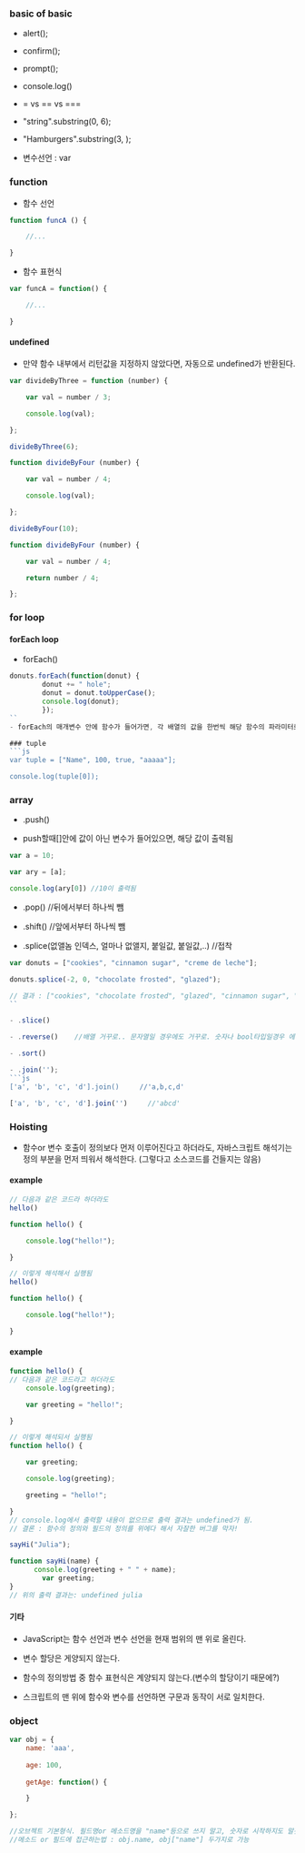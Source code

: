 ### basic of basic

- alert();

- confirm();

- prompt();

- console.log()

- = vs == vs ===

- "string".substring(0, 6);

- "Hamburgers".substring(3, );

- 변수선언 : var

### function

- 함수 선언
```js
function funcA () {

    //...

}
```
- 함수 표현식
```js
var funcA = function() {

    //...

}
```

#### undefined
- 만약 함수 내부에서 리턴값을 지정하지 않았다면, 자동으로 undefined가 반환된다.

```js
var divideByThree = function (number) {

    var val = number / 3;

    console.log(val);

};

divideByThree(6);
```

```js
function divideByFour (number) {

    var val = number / 4;

    console.log(val);

};

divideByFour(10);
```

```js
function divideByFour (number) {

    var val = number / 4;

    return number / 4;

};
```

### for loop
#### forEach loop

- forEach()
```js
donuts.forEach(function(donut) {
        donut += " hole";
        donut = donut.toUpperCase();
        console.log(donut);
        });
``
- forEach의 매개변수 안에 함수가 들어가면, 각 배열의 값을 한번씩 해당 함수의 파라미터로 보내주는듯?

### tuple
```js
var tuple = ["Name", 100, true, "aaaaa"];

console.log(tuple[0]);
```

### array
- .push()

- push할때[]안에 값이 아닌 변수가 들어있으면, 해당 값이 출력됨
```js
var a = 10;

var ary = [a];

console.log(ary[0]) //10이 출력됨
```

- .pop()    //뒤에서부터 하나씩 뺌

- .shift()  //앞에서부터 하나씩 뺌

- .splice(없앨놈 인덱스, 얼마나 없앨지, 붙일값, 붙일값,..)  //접착
```js
var donuts = ["cookies", "cinnamon sugar", "creme de leche"];

donuts.splice(-2, 0, "chocolate frosted", "glazed");

// 결과 : ["cookies", "chocolate frosted", "glazed", "cinnamon sugar", "creme de leche"]
``

- .slice()

- .reverse()    //배열 거꾸로.. 문자열일 경우에도 거꾸로. 숫자나 bool타입일경우 에러

- .sort()

- .join('');
```js
['a', 'b', 'c', 'd'].join()     //'a,b,c,d'
```
```js
['a', 'b', 'c', 'd'].join('')     //'abcd'
```

### Hoisting
- 함수or 변수 호출이 정의보다 먼저 이루어진다고 하더라도, 자바스크립트 해석기는 정의 부분을 먼저 띄워서 해석한다. (그렇다고 소스코드를 건들지는 않음)

#### example
```js
// 다음과 같은 코드라 하더라도
hello()

function hello() {

    console.log("hello!");

}

```

```js
// 이렇게 해석해서 실행됨
hello()

function hello() {

    console.log("hello!");

}

```

#### example
```js
function hello() {
// 다음과 같은 코드라고 하더라도
    console.log(greeting);

    var greeting = "hello!";

}

```
```js
// 이렇게 해석되서 실행됨
function hello() {

    var greeting;

    console.log(greeting);

    greeting = "hello!";

}
// console.log에서 출력할 내용이 없으므로 출력 결과는 undefined가 됨.
// 결론 : 함수의 정의와 필드의 정의를 위에다 해서 자잘한 버그를 막자!

```
```js
sayHi("Julia");

function sayHi(name) {
      console.log(greeting + " " + name);
        var greeting;
}
// 위의 출력 결과는: undefined julia
```

#### 기타 
- JavaScript는 함수 선언과 변수 선언을 현재 범위의 맨 위로 올린다.

- 변수 할당은 게양되지 않는다.

- 함수의 정의방법 중 함수 표현식은 계양되지 않는다.(변수의 할당이기 때문에?)

- 스크립트의 맨 위에 함수와 변수를 선언하면 구문과 동작이 서로 일치한다.

### object

```js
var obj = {
    name: 'aaa',
    
    age: 100,
    
    getAge: function() {

    }

};  

//오브젝트 기본형식. 필드명or 메소드명을 "name"등으로 쓰지 말고, 숫자로 시작하지도 말것
//메소드 or 필드에 접근하는법 : obj.name, obj["name"] 두가지로 가능
```

